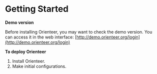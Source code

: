 # Getting Started
**Demo version**

Before installing Orienteer, you may want to check the demo version. You can access it in the web interface: [http://demo.orienteer.org/login](http://demo.orienteer.org/login)

**To deploy Orienteer**

1. Install Orienteer.
2. Make initial configurations.





